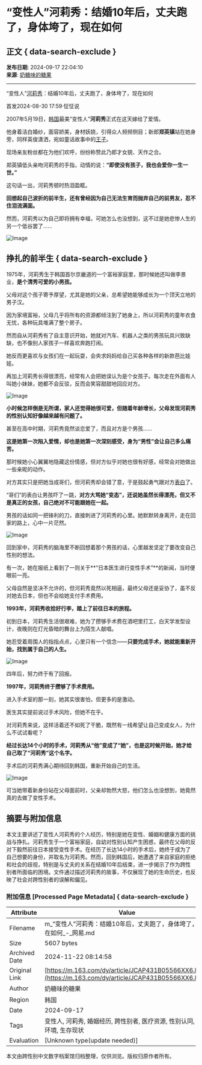 # “变性人”河莉秀：结婚10年后，丈夫跑了，身体垮了，现在如何

## 正文 { data-search-exclude }


**发布日期**: 2024-09-17 22:04:10  
**来源**: [奶糖味的糖果](https://www.163.com/dy/media/T1708398419916.html)   

---

“变性人”[河莉秀](https://ent.163.com/keywords/6/b/6cb3838979c0/1.html)：结婚10年后，丈夫跑了，身体垮了，现在如何

首发2024-08-30 17:59·怔怔说

2007年5月19日，[韩国](https://ent.163.com/keywords/9/e/97e956fd/1.html)最美“变性人”**河莉秀**正式在这天嫁给了爱情。

他身着洁白婚纱，面容娇美，身材妖娆，引得众人频频侧目；新郎**郑英镇**站在她身旁，同样英俊潇洒，宛如童话故事中的[王子](https://ent.163.com/keywords/7/8/738b5b50/1.html)。

现场亲友粉丝都在为他们欢呼，纷纷称赞此乃郎才女貌、天作之合。

郑英镇低头亲吻河莉秀的手指，动情的说：**“即使没有孩子，我也会爱你一生一世。”**

这句话一出，河莉秀顿时热泪盈眶。

**回想起自己波折的前半生，还有曾经因为自己无法生育而抛弃自己的前男友，忍不住泪流满面。**

然而，河莉秀以为自己即将拥有幸福，可她怎么也没想到，这不过是她悲惨人生的另一个低谷罢了……

![Image](https://nimg.ws.126.net/?url=http%3A%2F%2Fdingyue.ws.126.net%2F2024%2F0917%2Ff704133aj00sjyn1p00bod000n300djm.jpg&thumbnail=660x2147483647&quality=80&type=jpg)

## 挣扎的前半生 { data-search-exclude }

1975年，河莉秀生于韩国首尔京畿道的一个富裕家庭里，那时候她还叫做李景业，**是个清秀可爱的小男孩。**

父母对这个孩子寄予厚望，尤其是她的父亲，总希望她能够成长为一个顶天立地的男子汉。

因为家境富裕，父母几乎将所有的资源都倾注到了她身上，所以河莉秀的童年衣食无忧，各种玩具堆满了整个房子。

然而自从河莉秀有了自主意识开始，她就对汽车、机器人之类的男孩玩具兴致缺缺，也不像别人家孩子一样喜欢奔跑打闹。

她反而更喜欢与女孩们在一起玩耍，会央求妈妈给自己买各种各样的新款芭比娃娃。

再加上河莉秀长得很漂亮，经常有人会把她误认为是个女孩子。每次走在外面有人叫她小妹妹，她都不会反驳，反而会笑容甜甜地回应对方。

![Image](https://nimg.ws.126.net/?url=http%3A%2F%2Fdingyue.ws.126.net%2F2024%2F0917%2F2954a03ej00sjyn1p00cqd000n300djm.jpg&thumbnail=660x2147483647&quality=80&type=jpg)

**小时候怎样倒是无所谓，家人还觉得她很可爱，但随着年龄增长，父母发现河莉秀的性别认知好像越来越有问题了。**

甚至在高中时期，河莉秀竟然谈恋爱了，而且对方是个男孩……

**这是她第一次陷入爱情，却也是她第一次深刻感受，身为“男性”会让自己多么痛苦。**

那时候她小心翼翼地隐藏这份情感，但对方似乎对她也很有好感，经常会对她做出一些亲昵的动作。

对方其实只是把她当成哥们，但河莉秀却会错了意，于是鼓起勇气跟对方[表白](https://ent.163.com/keywords/8/6/8868767d/1.html)了。

“哥们”的表白让男孩吓了一跳，**对方大骂她“变态”，还说她虽然长得漂亮，但又不是真正的女孩，自己绝对不可能跟她在一起。**

男孩的话如同一把锋利的刀，直接刺进了河莉秀的心里。她默默转身离开，走在回家的路上，心中一片茫然。

![Image](https://nimg.ws.126.net/?url=http%3A%2F%2Fdingyue.ws.126.net%2F2024%2F0917%2F96c4fefdj00sjyn1p00acd000n300djm.jpg&thumbnail=660x2147483647&quality=80&type=jpg)

回到家中，河莉秀的脑海里不断回想着那个男孩的话，心里越发坚定了要改变自己性别的想法。

有一次，她在报纸上看到了一则关于**“日本医生进行变性手术”**的新闻，当时便眼前一亮。

父母自然是坚决不允许的，但河莉秀竟然以死相逼，最终父母还是妥协了，虽不反对她去日本，但也不会给她支付手术费用。

**1993年，河莉秀收拾好行李，踏上了前往日本的旅程。**

初到日本，河莉秀生活很艰难，她为了攒够手术费在酒吧里打工，白天学发型设计，夜晚则在灯光昏暗的舞台上为陌生人献唱。

她忍受着周围人的指指点点，心里只有一个信念——**只要完成手术，她就能重新开始，找到属于自己的人生。**

![Image](https://nimg.ws.126.net/?url=http%3A%2F%2Fdingyue.ws.126.net%2F2024%2F0917%2Fd4000275j00sjyn1q00f7d000n100dim.jpg&thumbnail=660x2147483647&quality=80&type=jpg)

四年后，努力终于有了回报。

**1997年，河莉秀终于攒够了手术费用。**

进入手术室的那一刻，她其实很害怕，但更多的是激动。

医生其实提前说过手术风险，但她不在乎。

对河莉秀来说，这样活着还不如死了干脆，既然有一线希望让自己变成女人，为什么不试试看呢？

**经过长达14个小时的手术，河莉秀从“他”变成了“她”，也是这时候开始，她才给自己取了“河莉秀”这个名字。**

手术后的河莉秀满心期待回到韩国，重新开始自己的生活。

![Image](https://nimg.ws.126.net/?url=http%3A%2F%2Fdingyue.ws.126.net%2F2024%2F0917%2F8589f5baj00sjyn1q00hgd000n100dim.jpg&thumbnail=660x2147483647&quality=80&type=jpg)

可当她带着新身份站在父母面前时，父亲却勃然大怒，他们怎么也没想到，她竟然真的去做了变性手术。

## 摘要与附加信息

<!-- tcd_abstract -->
本文主要讲述了变性人河莉秀的个人经历，特别是她在变性、婚姻和健康方面的挑战与挣扎。河莉秀生于一个富裕家庭，自幼对性别认知产生困惑，最终在父母的反对下毅然前往日本接受变性手术。在经历了长达14小时的手术后，她终于成为了自己想要的身份，并取名为河莉秀。然而，回到韩国后，她遭遇了来自家庭的拒绝和社会的歧视，特别是与丈夫的关系在结婚10年后结束，进一步揭示了作为跨性别者所面临的困境。文件通过描述河莉秀的故事，不仅展现了她的生命历史，也反映了社会对跨性别者的误解和偏见。
<!-- tcd_abstract_end -->

### 附加信息 [Processed Page Metadata] { data-search-exclude }

| Attribute       | Value                                  |
|-----------------|----------------------------------------|
| Filename        | m_“变性人”河莉秀：结婚10年后，丈夫跑了，身体垮了，现在如何_-_网易.md                             |
| Size            | 5607 bytes                           |
| Archived Date   | 2024-11-22 08:14:58                             |
| Original Link   | [https://m.163.com/dy/article/JCAP431B05566XX6.html](https://m.163.com/dy/article/JCAP431B05566XX6.html)                       |
| Author          | 奶糖味的糖果                               |
| Region          | 韩国                               |
| Date            | 2024-09-17                                 |
| Tags            | 变性人, 河莉秀, 婚姻经历, 跨性别者, 医疗资源, 性别认同, 社会环境, 生存现状                                 |
| Evaluation            | [Unknown type(update needed)]                                 |
<!-- tcd_table_end -->

本文由跨性别中文数字档案馆归档整理，仅供浏览。版权归原作者所有。
